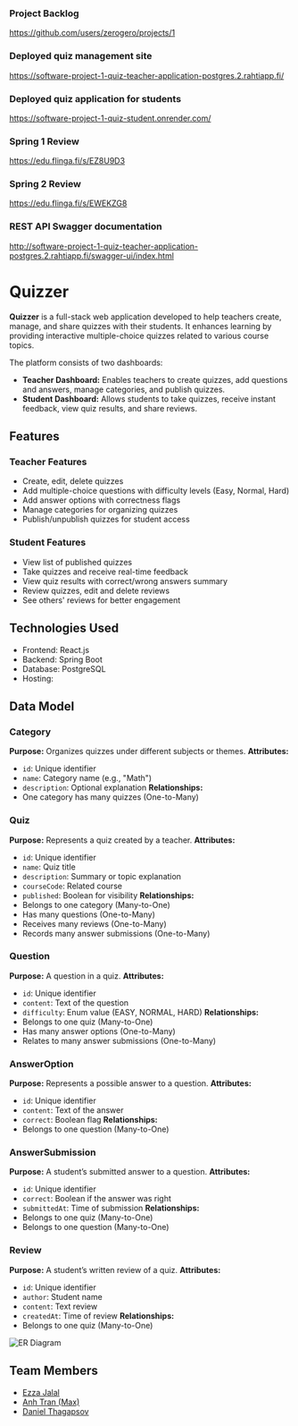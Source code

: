### Project Backlog
https://github.com/users/zerogero/projects/1

### Deployed quiz management site
https://software-project-1-quiz-teacher-application-postgres.2.rahtiapp.fi/

### Deployed quiz application for students
https://software-project-1-quiz-student.onrender.com/

### Spring 1 Review
https://edu.flinga.fi/s/EZ8U9D3

### Spring 2 Review
https://edu.flinga.fi/s/EWEKZG8

### REST API Swagger documentation
http://software-project-1-quiz-teacher-application-postgres.2.rahtiapp.fi/swagger-ui/index.html

# Quizzer

**Quizzer** is a full-stack web application developed to help teachers create, manage, and share quizzes with their students. It enhances learning by providing interactive multiple-choice quizzes related to various course topics.

The platform consists of two dashboards:
- **Teacher Dashboard:** Enables teachers to create quizzes, add questions and answers, manage categories, and publish quizzes.
- **Student Dashboard:** Allows students to take quizzes, receive instant feedback, view quiz results, and share reviews.

## Features

### Teacher Features
- Create, edit, delete quizzes
- Add multiple-choice questions with difficulty levels (Easy, Normal, Hard)
- Add answer options with correctness flags
- Manage categories for organizing quizzes
- Publish/unpublish quizzes for student access

### Student Features
- View list of published quizzes
- Take quizzes and receive real-time feedback
- View quiz results with correct/wrong answers summary
- Review quizzes, edit and delete reviews
- See others' reviews for better engagement

## Technologies Used
- Frontend: React.js
- Backend: Spring Boot
- Database: PostgreSQL
- Hosting:

## Data Model

### Category
**Purpose:** Organizes quizzes under different subjects or themes.
**Attributes:**
* `id`: Unique identifier
* `name`: Category name (e.g., "Math")
* `description`: Optional explanation
**Relationships:**
* One category has many quizzes (One-to-Many)

### Quiz
**Purpose:** Represents a quiz created by a teacher.
**Attributes:**
* `id`: Unique identifier
* `name`: Quiz title
* `description`: Summary or topic explanation
* `courseCode`: Related course
* `published`: Boolean for visibility
**Relationships:**
* Belongs to one category (Many-to-One)
* Has many questions (One-to-Many)
* Receives many reviews (One-to-Many)
* Records many answer submissions (One-to-Many)

### Question
**Purpose:** A question in a quiz.
**Attributes:**
* `id`: Unique identifier
* `content`: Text of the question
* `difficulty`: Enum value (EASY, NORMAL, HARD)
**Relationships:**
* Belongs to one quiz (Many-to-One)
* Has many answer options (One-to-Many)
* Relates to many answer submissions (One-to-Many)

### AnswerOption
**Purpose:** Represents a possible answer to a question.
**Attributes:**
* `id`: Unique identifier
* `content`: Text of the answer
* `correct`: Boolean flag
**Relationships:**
* Belongs to one question (Many-to-One)

### AnswerSubmission
**Purpose:** A student’s submitted answer to a question.
**Attributes:**
* `id`: Unique identifier
* `correct`: Boolean if the answer was right
* `submittedAt`: Time of submission
**Relationships:**
* Belongs to one quiz (Many-to-One)
* Belongs to one question (Many-to-One)

### Review
**Purpose:** A student’s written review of a quiz.
**Attributes:**
* `id`: Unique identifier
* `author`: Student name
* `content`: Text review
* `createdAt`: Time of review
**Relationships:**
* Belongs to one quiz (Many-to-One)

![ER Diagram](https://www.mermaidchart.com/raw/32964988-49c0-4c6c-8eb9-6f27ff4c95ba?theme=light&version=v0.1&format=svg)

## Team Members
- [Ezza Jalal](https://github.com/EzzaJalal)
- [Anh Tran (Max)](https://github.com/Max-AnhTran)
- [Daniel Thagapsov](https://github.com/zerogero)

